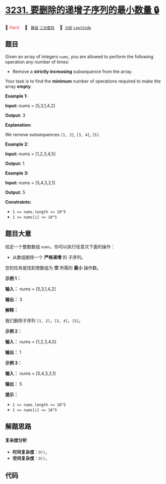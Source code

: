 # [3231. 要删除的递增子序列的最小数量 🔒](https://2xiao.github.io/leetcode-js/problem/3231.html)

🔴 <font color=#ff334b>Hard</font>&emsp; 🔖&ensp; [`数组`](/tag/array.md) [`二分查找`](/tag/binary-search.md)&emsp; 🔗&ensp;[`力扣`](https://leetcode.cn/problems/minimum-number-of-increasing-subsequence-to-be-removed) [`LeetCode`](https://leetcode.com/problems/minimum-number-of-increasing-subsequence-to-be-removed)

## 题目

Given an array of integers `nums`, you are allowed to perform the following
operation any number of times:

  * Remove a **strictly increasing** subsequence from the array.

Your task is to find the **minimum** number of operations required to make the
array **empty**.



**Example 1:**

**Input:** nums = [5,3,1,4,2]

**Output:** 3

**Explanation:**

We remove subsequences `[1, 2]`, `[3, 4]`, `[5]`.

**Example 2:**

**Input:** nums = [1,2,3,4,5]

**Output:** 1

**Example 3:**

**Input:** nums = [5,4,3,2,1]

**Output:** 5



**Constraints:**

  * `1 <= nums.length <= 10^5`
  * `1 <= nums[i] <= 10^5`


## 题目大意

给定一个整数数组 `nums`，你可以执行任意次下面的操作：

  * 从数组删除一个 **严格递增** 的 子序列。

您的任务是找到使数组为 **空** 所需的 **最小** 操作数。



**示例 1：**

**输入：** nums = [5,3,1,4,2]

**输出：** 3

**解释：**

我们删除子序列 `[1, 2]`，`[3, 4]`，`[5]`。

**示例 2：**

**输入：** nums = [1,2,3,4,5]

**输出：** 1

**示例 3：**

**输入：** nums = [5,4,3,2,1]

**输出：** 5



**提示：**

  * `1 <= nums.length <= 10^5`
  * `1 <= nums[i] <= 10^5`


## 解题思路

#### 复杂度分析

- **时间复杂度**：`O()`，
- **空间复杂度**：`O()`，

## 代码

```javascript

```